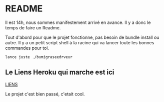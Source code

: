 # README

Il est 14h, nous sommes manifestement arrivé en avance. Il y a donc le temps de faire un Readme. 

Tout d'abord pour que le projet fonctionne, pas besoin de bundle install ou autre. 
Il y a un petit script shell à la racine qui va lancer toute les bonnes commandes pour toi. 
```
lance juste ./bumigraseedrveur
```

## Le Liens Heroku qui marche est ici

[LIENS]('pintiq.herokuapp.com')

Le projet c'est bien passé, c'etait cool.



